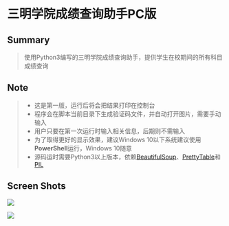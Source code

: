 # 三明学院成绩查询助手PC版

## Summary
> 使用Python3编写的三明学院成绩查询助手，提供学生在校期间的所有科目成绩查询

## Note
> * 这是第一版，运行后将会把结果打印在控制台
> * 程序会在脚本当前目录下生成验证码文件，并自动打开图片，需要手动输入
> * 用户只要在第一次运行时输入相关信息，后期则不需输入
> * 为了取得更好的显示效果，建议Windows 10以下系统建议使用**PowerShell**运行，Windows 10随意
> * 源码运时需要Python3以上版本，依赖[BeautifulSoup](https://www.crummy.com/software/BeautifulSoup/bs4/doc/index.zh.html)、[PrettyTable](https://pypi.python.org/pypi/PrettyTable)和[PIL](http://www.pythonware.com/products/pil/)

## Screen Shots
![](http://xxx.fishc.com/album/201802/16/175159uzmln67jajjm8qc4.png)

![](http://xxx.fishc.com/album/201802/16/160442pz5gyg8pg58yskr5.png)
